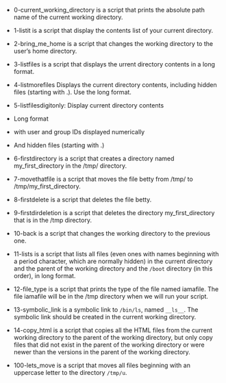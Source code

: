 - 0-current_working_directory is a script that prints the absolute path name of the current working directory.

-  1-listit is a script that display the contents list of your current directory.

- 2-bring_me_home is a script that changes the working directory to the user’s home directory.

- 3-listfiles is a script that displays the urrent directory contents in a long format.

- 4-listmorefiles Displays the current directory contents, including hidden files (starting with .). Use the long format.

- 5-listfilesdigitonly: Display current directory contents
 - Long format
 - with user and group IDs displayed numerically
 - And hidden files (starting with .)

- 6-firstdirectory is a script that creates a directory named my_first_directory in the /tmp/ directory.

- 7-movethatfile is a script that moves the file betty from /tmp/ to /tmp/my_first_directory.

- 8-firstdelete is a script that deletes the file betty.

- 9-firstdirdeletion is a script that deletes the directory my_first_directory that is in the /tmp directory.

- 10-back is a script that changes the working directory to the previous one.

- 11-lists is a script that lists all files (even ones with names beginning with a period character, which are normally hidden) in the current directory and the parent of the working directory and the `/boot` directory (in this order), in long format.

- 12-file_type is a script that prints the type of the file named iamafile. The file iamafile will be in the /tmp directory when we will run your script.

- 13-symbolic_link is a symbolic link to `/bin/ls`, named `__ls__`. The symbolic link should be created in the current working directory.

- 14-copy_html is a script that copies all the HTML files from the current working directory to the parent of the working directory, but only copy files that did not exist in the parent of the working directory or were newer than the versions in the parent of the working directory.

- 100-lets_move is a script that moves all files beginning with an uppercase letter to the directory `/tmp/u`.
